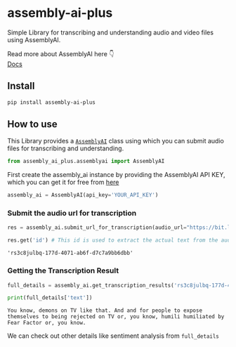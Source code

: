 assembly-ai-plus
================

<!-- WARNING: THIS FILE WAS AUTOGENERATED! DO NOT EDIT! -->

Simple Library for transcribing and understanding audio and video files
using AssemblyAI.

Read more about AssemblyAI here 👇  
[Docs](https://www.assemblyai.com/docs)

## Install

``` sh
pip install assembly-ai-plus
```

## How to use

This Library provides a
[`AssemblyAI`](https://afizs.github.io/assembly-ai-plus/assemblyai.html#assemblyai)
class using which you can submit audio files for transcribing and
understanding.

``` python
from assembly_ai_plus.assemblyai import AssemblyAI
```

First create the assembly_ai instance by providing the AssemblyAI API
KEY, which you can get it for free from
[here](https://app.assemblyai.com/)

``` python
assembly_ai = AssemblyAI(api_key='YOUR_API_KEY')
```

### Submit the audio url for transcription

``` python
res = assembly_ai.submit_url_for_transcription(audio_url="https://bit.ly/3yxKEIY")
```

``` python
res.get('id') # This id is used to extract the actual text from the audio files.
```

    'rs3c8julbq-177d-4071-ab6f-d7c7a9bb6dbb'

### Getting the Transcription Result

``` python
full_details = assembly_ai.get_transcription_results('rs3c8julbq-177d-4071-ab6f-d7c7a9bb6dbb')
```

``` python
print(full_details['text'])
```

    You know, demons on TV like that. And and for people to expose themselves to being rejected on TV or, you know, humili humiliated by Fear Factor or, you know.

We can check out other details like sentiment analysis from
`full_details`
